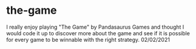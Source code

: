 # the-game
I really enjoy playing "The Game" by Pandasaurus Games and thought I would code it up to discover more about the game and see if it is possible for every game to be winnable with the right strategy.
02/02/2021

